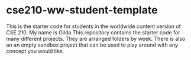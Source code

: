 # cse210-ww-student-template
This is the starter code for students in the worldwide content version of CSE 210.
My name is Gilda
This repository contains the starter code for many different projects. They are arranged folders by week. There is also an an empty sandbox project that can be used to play around with any concept you would like.
